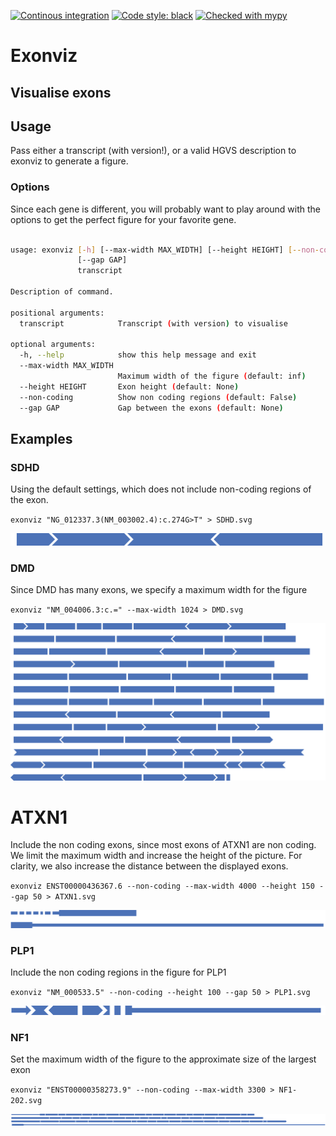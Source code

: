 [![Continous integration](https://github.com/Redmar-van-den-Berg/exonviz/actions/workflows/ci.yml/badge.svg)](https://github.com/Redmar-van-den-Berg/exonviz/actions/workflows/ci.yml)
[![Code style: black](https://img.shields.io/badge/code%20style-black-000000.svg)](https://github.com/psf/black)
[![Checked with mypy](http://www.mypy-lang.org/static/mypy_badge.svg)](http://mypy-lang.org/)

# Exonviz
Visualise exons
------------------------------------------------------------------------
## Usage
Pass either a transcript (with version!), or a valid HGVS description to exonviz to generate a figure.
### Options
Since each gene is different, you will probably want to play around with the options to get the perfect figure for your favorite gene.

```bash

usage: exonviz [-h] [--max-width MAX_WIDTH] [--height HEIGHT] [--non-coding]
               [--gap GAP]
               transcript

Description of command.

positional arguments:
  transcript            Transcript (with version) to visualise

optional arguments:
  -h, --help            show this help message and exit
  --max-width MAX_WIDTH
                        Maximum width of the figure (default: inf)
  --height HEIGHT       Exon height (default: None)
  --non-coding          Show non coding regions (default: False)
  --gap GAP             Gap between the exons (default: None)
```

## Examples
### SDHD
Using the default settings, which does not include non-coding regions of the exon.

`exonviz "NG_012337.3(NM_003002.4):c.274G>T" > SDHD.svg`

![Figure of SDH exons](examples/SDHD.svg)

### DMD
Since DMD has many exons, we specify a maximum width for the figure

`exonviz "NM_004006.3:c.=" --max-width 1024 > DMD.svg`

![Figure of DMD exons](examples/DMD.svg)


# ATXN1
Include the non coding exons, since most exons of ATXN1 are non coding. We
limit the maximum width and increase the height of the picture. For clarity, we
also increase the distance between the displayed exons.

`exonviz ENST00000436367.6 --non-coding --max-width 4000 --height 150 --gap 50 > ATXN1.svg`

![Figure of ATXN1 exons](examples/ATXN1.svg)

### PLP1
Include the non coding regions in the figure for PLP1

`exonviz "NM_000533.5" --non-coding --height 100 --gap 50 > PLP1.svg`

![Figure of PLP1 exons](examples/PLP1.svg)

### NF1
Set the maximum width of the figure to the approximate size of the largest exon

`exonviz "ENST00000358273.9" --non-coding --max-width 3300 > NF1-202.svg`

![Figure of NF1 exons](examples/NF1-202.svg)
